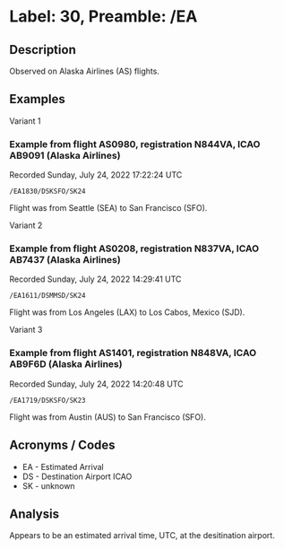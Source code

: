 # Label: 30, Preamble: /EA

## Description

Observed on Alaska Airlines (AS) flights.

## Examples

Variant 1

### Example from flight AS0980, registration N844VA, ICAO AB9091 (Alaska Airlines)
Recorded Sunday, July 24, 2022 17:22:24 UTC

```
/EA1830/DSKSFO/SK24
```

Flight was from Seattle (SEA) to San Francisco (SFO).

Variant 2

### Example from flight AS0208, registration N837VA, ICAO AB7437 (Alaska Airlines)
Recorded Sunday, July 24, 2022 14:29:41 UTC

```
/EA1611/DSMMSD/SK24
```

Flight was from Los Angeles (LAX) to Los Cabos, Mexico (SJD).

Variant 3

### Example from flight AS1401, registration N848VA, ICAO AB9F6D (Alaska Airlines)
Recorded Sunday, July 24, 2022 14:20:48 UTC

```
/EA1719/DSKSFO/SK23
```

Flight was from Austin (AUS) to San Francisco (SFO).


## Acronyms / Codes

- EA - Estimated Arrival
- DS - Destination Airport ICAO
- SK - unknown

## Analysis

Appears to be an estimated arrival time, UTC, at the desitination airport.
